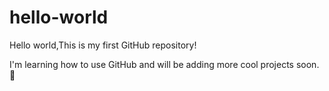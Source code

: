 # hello-world
Hello world,This is my first GitHub repository!

I'm learning how to use GitHub and will be adding more cool projects soon. 🚀
